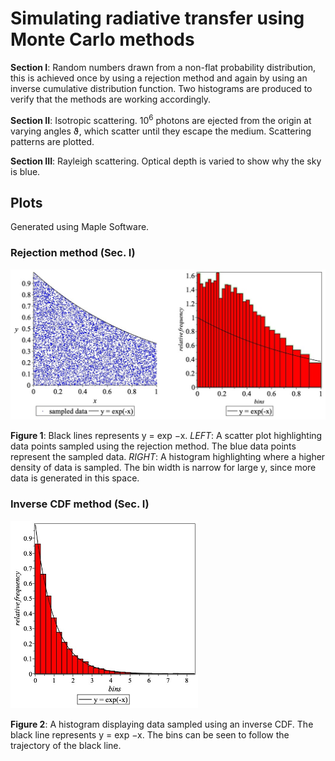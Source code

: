 # Simulating radiative transfer using Monte Carlo methods

**Section I**: Random numbers drawn from a non-flat probability distribution, this is achieved once by using a rejection method and again by using an inverse cumulative distribution function. Two histograms are produced to verify that the methods are working accordingly.

**Section II**: Isotropic scattering. 10<sup>6</sup> photons are ejected from the origin at varying angles ϑ, which scatter until they escape the medium. Scattering patterns are plotted. 

**Section III**: Rayleigh scattering. Optical depth is varied to show why the sky is blue.

## Plots

Generated using Maple Software.

### Rejection method (Sec. I)

![Figure 1](/Plots/RejectionMethod.png)

**Figure 1**: Black lines represents y = exp −x. *LEFT*: A scatter plot highlighting data points sampled using the rejection method. The blue data points represent the sampled data. *RIGHT*: A histogram highlighting where a higher density of data is sampled. The bin width is narrow for large y, since more data is generated in this space.
<br/>


### Inverse CDF method (Sec. I)

![Figure 2](/Plots/InverseCDF.png)

**Figure 2**: A histogram displaying data sampled using an inverse CDF. The black line represents y = exp −x. The bins can be seen to follow the trajectory of the black line.
